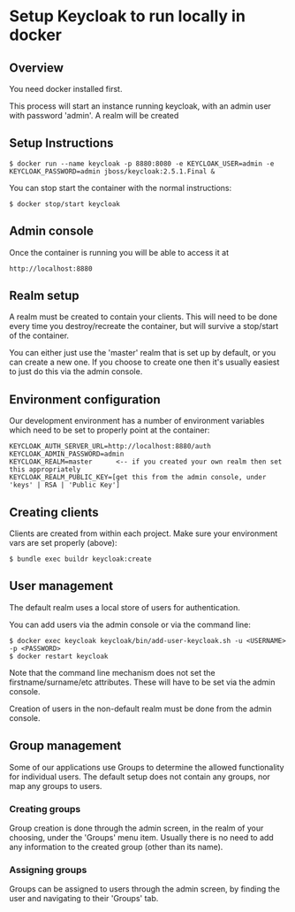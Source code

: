 # Setup Keycloak to run locally in docker

## Overview

You need docker installed first.

This process will start an instance running keycloak, with an admin user with password 'admin'.
A realm will be created 

## Setup Instructions

    $ docker run --name keycloak -p 8880:8080 -e KEYCLOAK_USER=admin -e KEYCLOAK_PASSWORD=admin jboss/keycloak:2.5.1.Final &
  
You can stop start the container with the normal instructions:

    $ docker stop/start keycloak

## Admin console

Once the container is running you will be able to access it at

    http://localhost:8880

## Realm setup

A realm must be created to contain your clients.  This will need to be done every time you destroy/recreate the container,
but will survive a stop/start of the container.

You can either just use the 'master' realm that is set up by default, or you can create a new one.
If you choose to create one then it's usually easiest to just do this via the admin console.

## Environment configuration

Our development environment has a number of environment variables which need to be set to properly point at the container:

    KEYCLOAK_AUTH_SERVER_URL=http://localhost:8880/auth
    KEYCLOAK_ADMIN_PASSWORD=admin
    KEYCLOAK_REALM=master      <-- if you created your own realm then set this appropriately
    KEYCLOAK_REALM_PUBLIC_KEY=[get this from the admin console, under 'keys' | RSA | 'Public Key']

## Creating clients

Clients are created from within each project.  Make sure your environment vars are set properly (above):
    
    $ bundle exec buildr keycloak:create

## User management

The default realm uses a local store of users for authentication.

You can add users via the admin console or via the command line:

    $ docker exec keycloak keycloak/bin/add-user-keycloak.sh -u <USERNAME> -p <PASSWORD>
    $ docker restart keycloak

Note that the command line mechanism does not set the firstname/surname/etc attributes.  These will have to be set via the admin console.

Creation of users in the non-default realm must be done from the admin console.

## Group management

Some of our applications use Groups to determine the allowed functionality for individual users.
The default setup does not contain any groups, nor map any groups to users.

### Creating groups

Group creation is done through the admin screen, in the realm of your choosing, under the 'Groups' menu item.
Usually there is no need to add any information to the created group (other than its name). 

### Assigning groups

Groups can be assigned to users through the admin screen, by finding the user and navigating to their 'Groups' tab.


